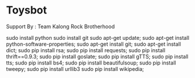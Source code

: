 # Toysbot
Support By :
Team Kalong Rock Brotherhood

sudo install python
sudo install git
sudo apt-get update;
sudo apt-get install python-software-properties;
sudo apt-get install git;
sudo apt-get install dict;
sudo pip install rsa;
sudo pip install requests;
sudo pip install thrift==0.9.3;
sudo pip install goslate;
sudo pip install gTTS;
sudo pip install tts;
sudo pip install bs4;
sudo pip install beautifulsoup;
sudo pip install tweepy;
sudo pip install urllib3
sudo pip install wikipedia;
